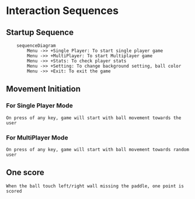 # Interaction Sequences

## Startup Sequence
```mermaid
    sequenceDiagram
        Menu ->> +Single Player: To start single player game
        Menu ->> +MultiPlayer: To start Multiplayer game
        Menu ->> +Stats: To check player stats
        Menu ->> +Setting: To change background setting, ball color
        Menu ->> +Exit: To exit the game
```
## Movement Initiation

### For Single Player Mode

    On press of any key, game will start with ball movement towards the user

### For MultiPlayer Mode

    On press of any key, game will start with ball movement towards random user

## One score

    When the ball touch left/right wall missing the paddle, one point is scored
